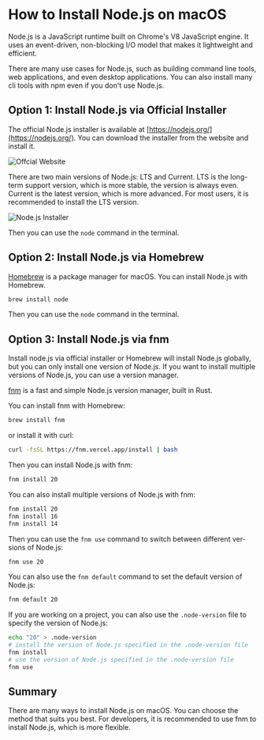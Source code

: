 # How to Install Node.js on macOS

<Validator lang="en" :platform-list="['macOS 14.2.1']" date="2024-01-11" />

Node.js is a JavaScript runtime built on Chrome's V8 JavaScript engine. It uses an event-driven, non-blocking I/O model that makes it lightweight and efficient.

There are many use cases for Node.js, such as building command line tools, web applications, and even desktop applications. You can also install many cli tools with npm even if you don't use Node.js.

## Option 1: Install Node.js via Official Installer

The official Node.js installer is available at [https://nodejs.org/](https://nodejs.org/). You can download the installer from the website and install it.

![Offcial Website](/attachments/mac/install-nodejs/01.official-website.png)

There are two main versions of Node.js: LTS and Current. LTS is the long-term support version, which is more stable, the version is always even. Current is the latest version, which is more advanced. For most users, it is recommended to install the LTS version.

![Node.js Installer](/attachments/mac/install-nodejs/02.nodejs-installer.png)

Then you can use the `node` command in the terminal.

## Option 2: Install Node.js via Homebrew

[Homebrew](https://brew.sh/) is a package manager for macOS. You can install Node.js with Homebrew.

```sh
brew install node
```

Then you can use the `node` command in the terminal.

## Option 3: Install Node.js via fnm

Install node.js via official installer or Homebrew will install Node.js globally, but you can only install one version of Node.js. If you want to install multiple versions of Node.js, you can use a version manager.

[fnm](https://github.com/Schniz/fnm) is a fast and simple Node.js version manager, built in Rust.

You can install fnm with Homebrew:

```sh
brew install fnm
```

or install it with curl:

```sh
curl -fsSL https://fnm.vercel.app/install | bash
```

Then you can install Node.js with fnm:

```sh
fnm install 20
```

You can also install multiple versions of Node.js with fnm:

```sh
fnm install 20
fnm install 16
fnm install 14
```

Then you can use the `fnm use` command to switch between different versions of Node.js:

```sh
fnm use 20
```

You can also use the `fnm default` command to set the default version of Node.js:

```sh
fnm default 20
```

If you are working on a project, you can also use the `.node-version` file to specify the version of Node.js:

```sh
echo "20" > .node-version
# install the version of Node.js specified in the .node-version file
fnm install
# use the version of Node.js specified in the .node-version file
fnm use
```

## Summary

There are many ways to install Node.js on macOS. You can choose the method that suits you best. For developers, it is recommended to use fnm to install Node.js, which is more flexible.

